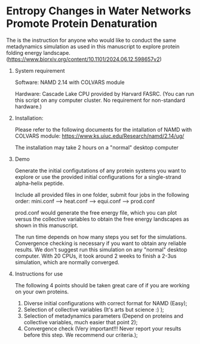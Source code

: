 # Entropy Changes in Water Networks Promote Protein Denaturation

The is the instruction for anyone who would like to conduct the same metadynamics simulation as used in this manuscript to explore protein folding energy landscape. (https://www.biorxiv.org/content/10.1101/2024.06.12.598657v2)

1. System requirement

   Software: NAMD 2.14 with COLVARS module

   Hardware: Cascade Lake CPU provided by Harvard FASRC. (You can run this script on any computer cluster. No requirement for non-standard hardware.)

3. Installation:

   Please refer to the following documents for the intallation of NAMD with COLVARS module: https://www.ks.uiuc.edu/Research/namd/2.14/ug/

   The installation may take 2 hours on a "normal" desktop computer

3. Demo

   Generate the initial configutations of any protein systems you want to explore or use the provided initial configurations for a single-strand alpha-helix peptide.

   Include all provided files in one folder, submit four jobs in the following order: mini.conf --> heat.conf --> equi.conf --> prod.conf

   prod.conf would generate the free energy file, which you can plot versus the collective variables to obtain the free energy landscapes as shown in this manuscript.

   The run time depends on how many steps you set for the simulations. Convergence checking is necessary if you want to obtain any reliable results. We don't suggest run this simulation on any "normal" desktop computer. With 20 CPUs, it took around 2 weeks to finish a 2-3us simulation, which are normally converged.

4. Instructions for use

   The following 4 points should be taken great care of if you are working on your own proteins.

   1) Diverse initial configurations with correct format for NAMD (Easy);
   2) Selection of collective variables (It's arts but science :) );
   3) Selection of metadynamics parameters (Depend on proteins and collective variables, much easier that point 2);
   4) Convergence check (Very important!!! Never report your results before this step. We recommend our criteria.);





